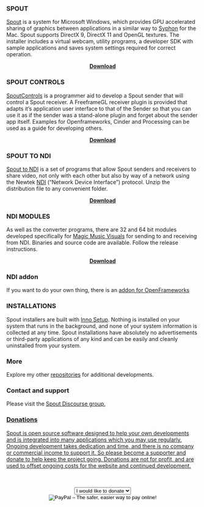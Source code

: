 ### SPOUT

<a href="https://github.com/leadedge/leadedge.github.io/blob/gh-pages/SpoutUserManual.pdf" target="_blank">Spout</a> is a system for Microsoft Windows, which provides GPU accelerated sharing of graphics between applications in a similar way to [Syphon](http://syphon.v002.info/) for the Mac. Spout supports DirectX 9, DirectX 11 and OpenGL textures. The installer includes a virtual webcam, utility programs, a developer SDK with sample applications and saves system settings required for correct operation.  
<center>
<a href="https://github.com/leadedge/leadedge.github.io/raw/gh-pages/Spout_2006_update-2a.zip"><b>Download</b></a>
</center>

### SPOUT CONTROLS

<a href="https://github.com/leadedge/leadedge.github.io/blob/gh-pages/SpoutControls.pdf" target="_blank">SpoutControls</a> is a programmer aid to develop a Spout sender that will control a Spout receiver. A FreeframeGL receiver plugin is provided that adapts it’s application user interface to that of the Sender so that you can use it as if the sender was a stand-alone plugin and forget about the sender app itself. Examples for Openframeworks, Cinder and Processing can be used as a guide for developing others. 
<center>
<a href="https://github.com/leadedge/leadedge.github.io/raw/gh-pages/SpoutControls_setup_V1.010.zip"><b>Download</b></a>  
</center>

### SPOUT TO NDI

<a href="https://github.com/leadedge/leadedge.github.io/blob/gh-pages/SpoutToNDI_2005.pdf">Spout to NDI</a> is a set of programs that allow Spout senders and receivers to share video, not only with each other but also by way of a network using the Newtek <a href="https://www.ndi.tv/" target="_blank">NDI</a> (“Network Device Interface”) protocol. Unzip the distribution file to any convenient folder.  
<center>
<a href="https://github.com/leadedge/leadedge.github.io/raw/gh-pages/SpoutToNDI_2005.zip"><b>Download</b></a>  
</center>

### NDI MODULES

As well as the converter programs, there are 32 and 64 bit modules developed specifically for <a href="https://magicmusicvisuals.com" target="_blank">Magic Music Visuals</a> for sending to and receiving from NDI. Binaries and source code are available. Follow the release instructions.  
<center>
<a href="https://github.com/leadedge/MagicNDI/releases"><b>Download</b></a>  
</center>

### NDI addon
If you want to do your own thing, there is an <a href="https://github.com/leadedge/ofxNDI/" target="_blank">addon for OpenFrameworks</a>  

### INSTALLATIONS
Spout installers are built with <a href="https://jrsoftware.org/isinfo.php" target="_blank">Inno Setup</a>. Nothing is installed on your system that runs in the background, and none of your system information is collected at any time. Spout installations have absolutely no advertisements or third-party applications of any kind and can be easily and cleanly uninstalled from your system.

### More  
Explore my other <a href="https://github.com/leadedge" target="_blank">repositories</a> for additional developments.

### Contact and support  
Please visit the <a href="https://spout.discourse.group/" target="_blank">Spout Discourse group.  
 
### Donations  
Spout is open source software designed to help your own developments and is integrated into many applications which you may use regularly. Ongoing development takes dedication and time, and there is no company or commercial income to support it. So please become a supporter and donate to help keep the project going. Donations are not for profit, and are used to offset ongoing costs for the website and continued development.
<center>
<form action="https://www.paypal.com/cgi-bin/webscr" method="post" target="_top"><input name="cmd" type="hidden" value="_s-xclick" /><br/>
<input type="hidden" /><br/>
<select name="hosted_button_id" size="1"><br/>
<option value="ELERGSYMBQ7AY">I would like to donate</option><br/>
<option value="ELERGSYMBQ7AY">$10</option><br/>
<option value="W744NJV85V35L">$20</option><br/>
<option value="CEBT3ZXWYL85C">$30</option><br/>
<option value="8WXVVDDXH2MVS">$50</option><br/>
<option value="FPUTNLLRVU8GS">$100</option><br/>
<option value="D9YW6QCYPYF4C">$150</option><br/>
<option value="K2FVPYE9653BN">$200</option><br/>
<option value="3J48EZ3PX73A8">$250</option><br/>
</select><br/>
<input alt="PayPal – The safer, easier way to pay online!" name="submit" src="https://www.paypalobjects.com/en_AU/i/btn/btn_donate_SM.gif" type="image" /><br/>
<img style="display: none !important;" hidden="" src="https://www.paypalobjects.com/en_AU/i/scr/pixel.gif" alt="" width="1" height="1" border="0" /></form>
</center>







